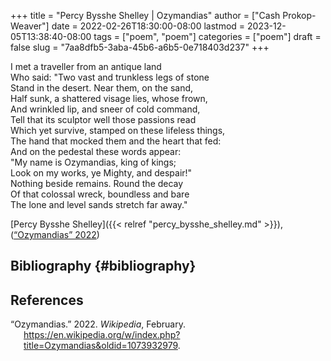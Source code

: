 +++
title = "Percy Bysshe Shelley | Ozymandias"
author = ["Cash Prokop-Weaver"]
date = 2022-02-26T18:30:00-08:00
lastmod = 2023-12-05T13:38:40-08:00
tags = ["poem", "poem"]
categories = ["poem"]
draft = false
slug = "7aa8dfb5-3aba-45b6-a6b5-0e718403d237"
+++

<div class="verse">

I met a traveller from an antique land<br />
Who said: "Two vast and trunkless legs of stone<br />
Stand in the desert. Near them, on the sand,<br />
Half sunk, a shattered visage lies, whose frown,<br />
And wrinkled lip, and sneer of cold command,<br />
Tell that its sculptor well those passions read<br />
Which yet survive, stamped on these lifeless things,<br />
The hand that mocked them and the heart that fed:<br />
And on the pedestal these words appear:<br />
"My name is Ozymandias, king of kings;<br />
Look on my works, ye Mighty, and despair!"<br />
Nothing beside remains. Round the decay<br />
Of that colossal wreck, boundless and bare<br />
The lone and level sands stretch far away."<br />

</div>

[Percy Bysshe Shelley]({{< relref "percy_bysshe_shelley.md" >}}), (<a href="#citeproc_bib_item_1">“Ozymandias” 2022</a>)


## Bibliography {#bibliography}

## References

<style>.csl-entry{text-indent: -1.5em; margin-left: 1.5em;}</style><div class="csl-bib-body">
  <div class="csl-entry"><a id="citeproc_bib_item_1"></a>“Ozymandias.” 2022. <i>Wikipedia</i>, February. <a href="https://en.wikipedia.org/w/index.php?title=Ozymandias&oldid=1073932979">https://en.wikipedia.org/w/index.php?title=Ozymandias&#38;oldid=1073932979</a>.</div>
</div>
